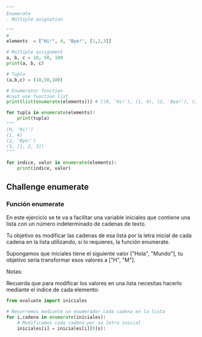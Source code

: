 

```python
"""
Enumerate
- Multiple asignation

"""
#
elements  = ["Hi!", 4, "Bye!", [1,2,3]]

# Multiple assignment
a, b, c = 10, 50, 100
print(a, b, c)

# Tupla
(a,b,c) = (10,50,100)

# Enumerator function
#cast use function list
print(list(enumerate(elements))) # [(0, 'Hi!'), (1, 4), (2, 'Bye!'), (3, [1, 2, 3])]

for tupla in enumerate(elements):
    print(tupla)
"""
(0, 'Hi!')
(1, 4)
(2, 'Bye!')
(3, [1, 2, 3])
"""

for indice, valor in enumerate(elements):
    print(indice, valor)

```
## Challenge enumerate
 
### Función enumerate
En este ejercicio se te va a facilitar una variable iniciales que contiene una lista con un número indeterminado de cadenas de texto.

Tu objetivo es modificar las cadenas de esa lista por la letra inicial de cada cadena en la lista utilizando, si lo requieres, la función enumerate.

Supongamos que iniciales tiene el siguiente valor ["Hola", "Mundo"], tu objetivo sería transformar esos valores a ["H", "M"].

Notas:

Recuerda que para modificar los valores en una lista necesitas hacerlo mediante el índice de cada elemento:

```python
from evaluate import iniciales
 
# Recorremos mediante un enumerador cada cadena en la lista
for i,cadena in enumerate(iniciales):
    # Modificamos cada cadena por su letra inicial
    iniciales[i] = iniciales[i][0]s):
    
```
